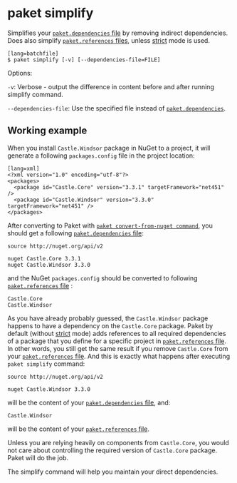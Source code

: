 # paket simplify

Simplifies your [`paket.dependencies` file](dependencies-file.html) by removing indirect dependencies.
Does also simplify [`paket.references` files](references-files.html), unless [strict](nuget-dependencies.html#Strict-references) mode is used.

    [lang=batchfile]
    $ paket simplify [-v] [--dependencies-file=FILE]

Options:

  `-v`: Verbose - output the difference in content before and after running simplify command.
  
  `--dependencies-file`: Use the specified file instead of [`paket.dependencies`](dependencies-file.html).

## Working example

When you install `Castle.Windsor` package in NuGet to a project, it will generate a following `packages.config` file in the project location:

    [lang=xml]
    <?xml version="1.0" encoding="utf-8"?>
    <packages>
      <package id="Castle.Core" version="3.3.1" targetFramework="net451" />
      <package id="Castle.Windsor" version="3.3.0" targetFramework="net451" />
    </packages>

After converting to Paket with [`paket convert-from-nuget command`](convert-from-nuget.html), you should get a following [`paket.dependencies` file](dependencies-file.html):

    source http://nuget.org/api/v2
    
    nuget Castle.Core 3.3.1
    nuget Castle.Windsor 3.3.0

and the NuGet `packages.config` should be converted to following [`paket.references` file](references-files.html) :

    Castle.Core
    Castle.Windsor

As you have already probably guessed, the `Castle.Windsor` package happens to have a dependency on the `Castle.Core` package.
Paket by default (without [strict](nuget-dependencies.html#Strict-references) mode) adds references to all required dependencies of a package that you define for a specific project in [`paket.references` file](references-files.html).
In other words, you still get the same result if you remove `Castle.Core` from your [`paket.references` file](references-files.html).
And this is exactly what happens after executing `paket simplify` command:

    source http://nuget.org/api/v2
    
    nuget Castle.Windsor 3.3.0

will be the content of your [`paket.dependencies` file](dependencies-file.html), and:

    Castle.Windsor

will be the content of your [`paket.references` file](references-files.html).

Unless you are relying heavily on components from `Castle.Core`, you would not care about controlling the required version of `Castle.Core` package. Paket will do the job.

The simplify command will help you maintain your direct dependencies.